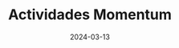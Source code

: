 ---
title: 'Actividades Momentum'
date: 2024-03-13
type: landing

design:
  spacing: '2rem'
sections:
  - block: markdown
    content:
      title: '📚 Master IA UNIR'
      subtitle: ''
      text: |- 
       [![Máster Universitario en Inteligencia Artificial](logo_unir_1666x348.png "Máster Universitario en Inteligencia Artificial ")](https://www.unir.net/ingenieria/master-inteligencia-artificial/)
       A lo largo del año 2025 realizo el Master de Inteligencia Artificial y aquí vemos los hitos principales
    design:
      columns: '1'
  - block: collection
    id: news
    content:
      title: Hitos
      subtitle: ''
      text: 'Revisa periódicamente para ir viendo mis avances en el Master'
      # Page type to display. E.g. post, talk, publication...
      page_type: masteria
      # Choose how many pages you would like to display (0 = all pages)
      count: 0
      # Filter on criteria
      filters:
        author: ""
        category: ""
        tag: ""
        exclude_featured: false
        exclude_future: false
        exclude_past: false
        publication_type: ""
      # Choose how many pages you would like to offset by
      offset: 0
      # Page order: descending (desc) or ascending (asc) date.
      order: desc
    design:
      # Choose a layout view
      view: date-title-summary
      # Reduce spacing
      spacing:
        padding: [0, 0, 0, 0]
---